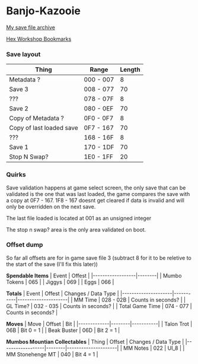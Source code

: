 # Banjo-Kazooie

[My save file archive](https://github.com/kism/Retro-Game-Save-Documentation/tree/master/Nintendo%2064/Working/Banjo-Kazooie)

[Hex Workshop Bookmarks](https://github.com/kism/Retro-Game-Save-Documentation/tree/master/Nintendo%2064/Hex%20Workshop%20Bookmarks)

### Save layout

| Thing                    | Range     | Length |
|--------------------------|-----------|--------|
| Metadata ?               | 000 - 007 | 8      |
| Save 3                   | 008 - 077 | 70     |
| ???                      | 078 - 07F | 8      |
| Save 2                   | 080 - 0EF | 70     |
| Copy of Metadata ?       | 0F0 - 0F7 | 8      |
| Copy of last loaded save | 0F7 - 167 | 70     |
| ???                      | 168 - 16F | 8      |
| Save 1                   | 170 - 1DF | 70     |
| Stop N Swap?             | 1E0 - 1FF | 20     |

### Quirks

Save validation happens at game select screen, the only save that can be validated is the one that was last loaded, the game compares the save with a copy at 0F7 - 167. 1F8 - 167 doesnt get cleared if data is invalid and will only be overridden on the next save.

The last file loaded is located at 001 as an unsigned integer

The stop n swap? area is the only area validated on boot.

### Offset dump

So far all offsets are for in game save file 3 (subtract 8 for it to be reletive to the start of the save (I'll fix this later))

**Spendable Items**
| Event            | Offest |
|------------------|--------|
| Mumbo Tokens     | 065    |
| Jiggys           | 069    |
| Eggs             | 066    |

**Totals**
| Event               | Offest    | Changes / Data Type |
|---------------------|-----------|---------------------|
| MM Time             | 028 - 02B | Counts in seconds?  |
| GL Time?            | 032 - 035 | Counts in seconds?  |
| Total Game Time     | 074 - 077 | Counts in seconds?  |

**Moves**
| Move        | Offset | Bit       |
|-------------|--------|-----------|
| Talon Trot  | 06B    | Bit 0 = 1 |
| Beak Buster | 06D    | Bit 2 = 1 |

**Mumbos Mountian Collectables**
| Thing            | Offset | Changes / Data Type |
|------------------|--------|---------------------|
| MM Notes         | 022    | UI_8                |
| MM Stonehenge MT | 040    | Bit 4 = 1           |
